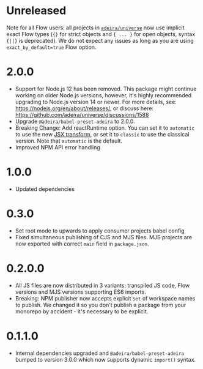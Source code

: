 # Unreleased

Note for all Flow users: all projects in [`adeira/universe`](https://github.com/adeira/universe) now use implicit exact Flow types (`{}` for strict objects and `{ ... }` for open objects, syntax `{||}` is deprecated). We do not expect any issues as long as you are using `exact_by_default=true` Flow option.

# 2.0.0

- Support for Node.js 12 has been removed. This package might continue working on older Node.js versions, however, it's highly recommended upgrading to Node.js version 14 or newer. For more details, see: https://nodejs.org/en/about/releases/, or discuss here: https://github.com/adeira/universe/discussions/1588
- Upgrade `@adeira/babel-preset-adeira` to 2.0.0.
- Breaking Change: Add reactRuntime option. You can set it to `automatic` to use the new [JSX transform](https://reactjs.org/blog/2020/09/22/introducing-the-new-jsx-transform.html), or set it to `classic` to use the classical version. Note that `automatic` is the default.
- Improved NPM API error handling

# 1.0.0

- Updated dependencies

# 0.3.0

- Set root mode to upwards to apply consumer projects babel config
- Fixed simultaneous publishing of CJS and MJS files. MJS projects are now exported with correct `main` field in `package.json`.

# 0.2.0.0

- All JS files are now distributed in 3 variants: transpiled JS code, Flow versions and MJS versions supporting ES6 imports.
- Breaking: NPM publisher now accepts explicit `Set` of workspace names to publish. We changed it so you don't publish a package from your monorepo by accident - it's necessary to be explicit.

# 0.1.1.0

- Internal dependencies upgraded and `@adeira/babel-preset-adeira` bumped to version 3.0.0 which now supports dynamic `import()` syntax.
